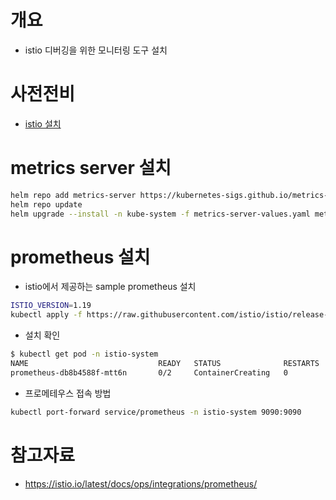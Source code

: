# 개요
* istio 디버깅을 위한 모니터링 도구 설치

# 사전전비
* [istio 설치](../README.md)

# metrics server 설치

```sh
helm repo add metrics-server https://kubernetes-sigs.github.io/metrics-server/
helm repo update
helm upgrade --install -n kube-system -f metrics-server-values.yaml metrics-server metrics-server/metrics-server
```

# prometheus 설치

* istio에서 제공하는 sample prometheus 설치

```sh
ISTIO_VERSION=1.19
kubectl apply -f https://raw.githubusercontent.com/istio/istio/release-$ISTIO_VERSION/samples/addons/prometheus.yaml
```

* 설치 확인

```sh
$ kubectl get pod -n istio-system
NAME                             READY   STATUS              RESTARTS   AGE
prometheus-db8b4588f-mtt6n       0/2     ContainerCreating   0          11s
```

* 프로메테우스 접속 방법

```sh
kubectl port-forward service/prometheus -n istio-system 9090:9090
```


# 참고자료
* https://istio.io/latest/docs/ops/integrations/prometheus/
